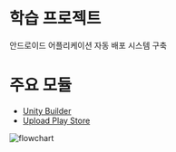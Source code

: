 # 학습 프로젝트
안드로이드 어플리케이션 자동 배포 시스템 구축

# 주요 모듈
- [Unity Builder](https://github.com/marketplace/actions/unity-builder)
- [Upload Play Store](https://github.com/marketplace/actions/upload-android-release-to-play-store)

![flowchart](https://user-images.githubusercontent.com/37904040/167428855-3b177aba-dbc7-48dd-9fe7-5b69d953bc22.png)